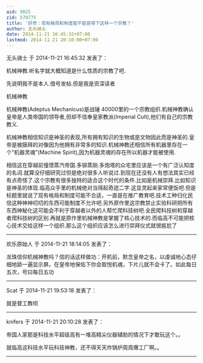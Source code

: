 ```yaml
---
aid: 9025
zid: 570775
title: '好奇：现有格局和制度能不能容得下这样一个宗教？'
author: 无头骑士
date: 2014-11-21 16:45:32+07:00
lastmod: 2014-11-21 20:10:00+07:00
---
```


无头骑士 于 2014-11-21 16:45:32 发表了：

机械神教.听名字就大概知道是什么性质的宗教了吧.

先说明我不是本人.借号发帖.但是我是资深读者

机械神教

机械神教(Adeptus Mechanicus)是战锤 40000里的一个宗教组织.机械神教确认皇帝是人类帝国的领导者,但却不信奉皇家教派(Imperial Cult),他们有自己的宗教教义.

机械神教相信知识是神圣的表现,所有拥有知识的生物或是文物因此而是神圣的.皇帝是被膜拜的对像因为他拥有非常多的知识.机械神教还相信所有机器里存在一个"机器灵魂"(Machine Spirit),因为机器灵魂的存在所以机器才能被使用.

相信这在穿越前憧憬蒸汽帝国.多铆蒸刚.多炮塔的众宅里应该是一个有广泛认知度的名词.就算没仔细研究过但是绝对很多人听说过.到现在还没有人有想法其实已经有点奇怪了.这个宗教有很多独特的适合这个时代的条件.比如是机械崇拜.比如知识是神圣的体现.临高众手里的机械绝对当得起奇迹二字.这显灵起来家常便饭吧.但是标题里就说了现有格局和制度可能不合适，一直是在推广教育吧.技术工种归化民信这种神神叨叨的东西可能制度不允许吧.另外原作里这宗教禁止实验科研把所有东西神秘化这可能会不利于穿越者以外的人帮忙爬科技树吧.全民爬科技树和穿越者爬科技树的区别.再就是原作里机械神教是掌握了核心技术的.而临高不可能把核心技术交给这样一个组织.那么这个组织应该怎么进行崇拜仪式就很尴尬了

---------

欢乐原始人 于 2014-11-21 18:14:05 发表了：

龙珠信仰机械神教吗？信的话这样做功：开机前，默念皇帝之名，以虔诚地心态仔细地舔一遍显示屏。在皇帝地保佑下你会取悦机魂，下片儿就不会卡了。如此每日五次，号曰每日五功

---------

Scat 于 2014-11-21 19:53:18 发表了：

就是督工教呗

---------

knifers 于 2014-11-21 20:10:28 发表了：

帝国人家那是科技水平超级高有一堆高精尖仪器辅助的情况下才敢玩这个。。

就临高这科技水平玩科技神教，还不得天天炸锅炉周周爆工厂啊。。

---------

